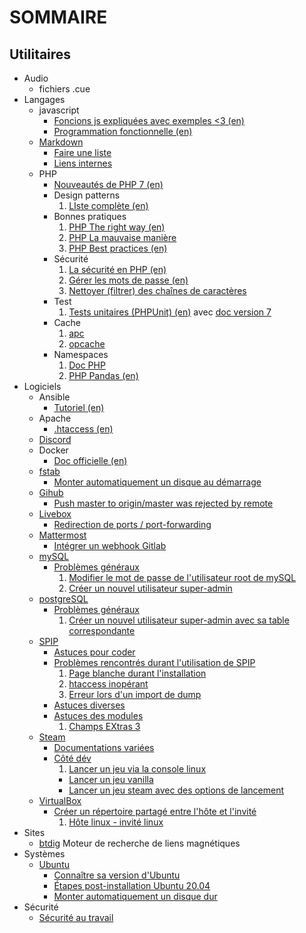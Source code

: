 # SOMMAIRE

## Utilitaires

+ Audio
  - fichiers .cue
+ Langages
  - javascript
    * [Foncions js expliquées avec exemples <3 (en)](https://30secondsofcode.org/)
    * [Programmation fonctionnelle (en)](https://mostly-adequate.gitbooks.io/mostly-adequate-guide/)
  - [Markdown](/langages/markdown/markdown.md)
    * [Faire une liste](/langages/markdown/markdown.md#écrire-une-liste-imbriquée)
    * [Liens internes](/langages/markdown/markdown.md#règles-sur-les-liens-internes)
  - PHP
    * [Nouveautés de PHP 7 (en)](https://daylerees.com/php-pandas-php7/)
    * Design patterns
      1. [LIste complète (en)](https://designpatternsphp.readthedocs.io/en/latest/)
    * Bonnes pratiques
      1. [PHP The right way (en)](https://phptherightway.com/)
      1. [PHP La mauvaise manière](http://www.phpthewrongway.com/fr/)
      1. [PHP Best practices (en)](https://phpbestpractices.org/)
    * Sécurité
      1. [La sécurité en PHP (en)](https://phpsecurity.readthedocs.io/en/latest/index.html)
      1. [Gérer les mots de passe (en)](https://paragonie.com/blog/2016/02/how-safely-store-password-in-2016)
      1. [Nettoyer (filtrer) des chaînes de caractères](https://secure.php.net/filter.filters.sanitize)
    * Test
      1. [Tests unitaires (PHPUnit) (en)](https://phpunit.de/getting-started/phpunit-8.html) avec [doc version 7](https://phpunit.readthedocs.io/fr/latest/)
    * Cache
      1. [apc](https://secure.php.net/ref.apc)
      1. [opcache](https://www.php.net/manual/en/book.opcache.php)
    * Namespaces
      1. [Doc PHP](https://secure.php.net/language.namespaces)
      1. [PHP Pandas (en)](https://daylerees.com/php-pandas-namespaces/)
+ Logiciels
  - Ansible
    * [Tutoriel (en)](https://serversforhackers.com/c/an-ansible-tutorial)
  - Apache
    * [.htaccess (en)](https://github.com/phanan/htaccess)
  - [Discord](/logiciels/discord/discord.md)
  - Docker
    * [Doc officielle (en)](https://docs.docker.com/)
  - [fstab](/logiciels/fstab/fstab.md)
    * [Monter automatiquement un disque au démarrage](/logiciels/fstab/fstab.md#monter-automatiquement-un-disque-au-dmarrage)
  - [Gihub](/logiciels/github/github.md)
      * [Push master to origin/master was rejected by remote](/logiciels/github/github.md#push-master-to-originmaster-was-rejected-by-remote)
  - [Livebox](/logiciels/livebox/livebox.md)
      * [Redirection de ports / port-forwarding](/logiciels/livebox/livebox.md#user-content-rediriger-des-données-de-lextérieur-vers-une-machine-redirection-de-ports--portforwarding)
  - [Mattermost](/logiciels/mattermost/mattermost.md)
    * [Intégrer un webhook Gitlab](/logiciels/mattermost/mattermost.md#Intégrer-un-webhook-Gitlab)
  - [mySQL](/logiciels/mysql/mysql.md)
    * [Problèmes généraux](/logiciels/mysql/mysql.md#problmes-gnraux)
      1. [Modifier le mot de passe de l'utilisateur root de mySQL](/logiciels/mysql/mysql.md#modifier-le-mot-de-passe-de-lutilisateur-root-de-mysql)
      1. [Créer un nouvel utilisateur super-admin](/logiciels/mysql/mysql.md#crer-un-nouvel-utilisateur-super-admin)
  - [postgreSQL](/logiciels/postgresql/postgresql.md)
      * [Problèmes généraux](/logiciels/postgresql/postgresql.md#problmes-gnraux)
        1. [Créer un nouvel utilisateur super-admin avec sa table correspondante](/logiciels/postgresql/postgresql.md#crer-un-nouvel-utilisateur-super-admin-avec-sa-table-correspondante)  
  - [SPIP](/logiciels/spip/spip.md)
    * [Astuces pour coder](/logiciels/spip/spip.md#astuces-pour-coder)
    * [Problèmes rencontrés durant l'utilisation de SPIP](/logiciels/spip/spip.md#Problèmes-rencontrés-durant-l'utilisation-de-spip)
      1. [Page blanche durant l'installation](/logiciels/spip/spip.md#page-blanche-durant-linstallation)
      1. [htaccess inopérant](/logiciels/spip/spip.md#htaccess-inopérant)
      1. [Erreur lors d'un import de dump](/logiciels/spip/spip.md#erreur-lors-dun-import-de-dump)
    * [Astuces diverses](/logiciels/spip/spip.md#astuces-diverses)
    * [Astuces des modules](/logiciels/spip/spip.md#astuces-des-mudules)
      1. [Champs EXtras 3](/logiciels/spip/spip.md#champs-extra)
  - [Steam](/logiciels/steam/steam.md)
    * [Documentations variées](/logiciels/steam/steam.md#documentations-varies)
    * [Côté dév](/logiciels/steam/steam.md#ct-dv)
      1. [Lancer un jeu via la console linux](/logiciels/steam/steam.md#lancer-un-jeu-via-la-console-linux)
        - [Lancer un jeu vanilla](/logiciels/steam/steam.md#lancer-un-jeu-vanilla)
        - [Lancer un jeu steam avec des options de lancement](/logiciels/steam/steam.md#lancer-un-jeu-steam-avec-des-options-de-lancement)
  - [VirtualBox](/logiciels/virtualbox/virtualbox.md)
    * [Créer un répertoire partagé entre l'hôte et l'invité](/logiciels/virtualbox/virtualbox.md#créer-un-dossier-partagé-entre-hôte-et-invité)
      1. [Hôte linux - invité linux](/logiciels/virtualbox/virtualbox.md#hôte-linux---invité-linux)  
+ Sites
  - [btdig](http://btdig.com) Moteur de recherche de liens magnétiques
+ Systèmes
  - [Ubuntu](/systemes/ubuntu/ubuntu.md)
    * [Connaître sa version d'Ubuntu](/systemes/ubuntu/ubuntu.md#connaître-sa-version-dubuntu)
    * [Étapes post-installation Ubuntu 20.04](/systemes/ubuntu/ubuntu.md#tapes-post-installation-ubuntu-2004)
    * [Monter automatiquement un disque dur](/systemes/ubuntu/ubuntu.md#monter-automatiquement-un-disque-dur)
+ Sécurité
  - [Sécurité au travail](/securite/securite_au_travail/securite_au_travail.md)